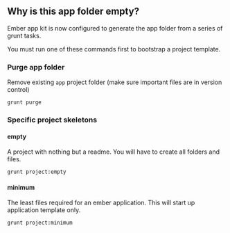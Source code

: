 ## Why is this app folder empty?

Ember app kit is now configured to generate the app folder from a series of grunt tasks.

You must run one of these commands first to bootstrap a project template.

### Purge app folder
Remove existing `app` project folder (make sure important files are in version control) 

```
grunt purge
```

### Specific project skeletons


#### empty
A project with nothing but a readme. You will have to create all folders and files.

```
grunt project:empty
```

#### minimum
The least files required for an ember application. This will start up application template only.

```
grunt project:minimum
```
